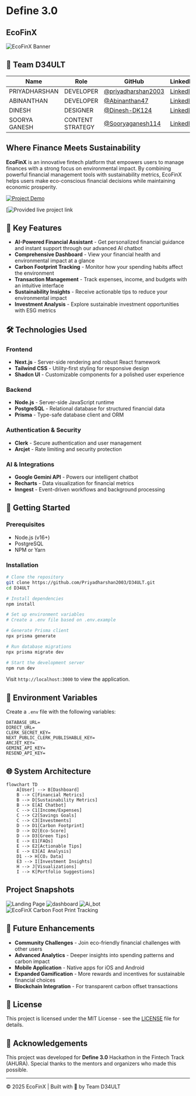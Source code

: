 # Define 3.0

## EcoFinX
![EcoFinX Banner](https://github.com/Priyadharshan2003/D34ULT/blob/main/landingpage.png)

## 👥 Team D34ULT

| Name | Role | GitHub | LinkedIn |
|------|------|--------|----------|
| PRIYADHARSHAN | DEVELOPER | [@priyadharshan2003](https://github.com/priyadharshan2003) | [LinkedIn](https://in.linkedin.com/in/priyadharshan-chandranath) |
| ABINANTHAN | DEVELOPER | [@Abinanthan47](https://github.com/Abinanthan47) | [LinkedIn](https://www.linkedin.com/in/abinanthan-24btr/) |
| DINESH | DESIGNER | [@Dinesh-DK124](https://github.com/Dinesh-DK124) | [LinkedIn](https://in.linkedin.com/in/dinesh-dk-03979b265) |
| SOORYA GANESH | CONTENT STRATEGY | [@Sooryaganesh114](https://github.com/Sooryaganesh114) | [LinkedIn](https://www.linkedin.com/in/soorya-ganesh-sakthivel-94525a274) |



## Where Finance Meets Sustainability

**EcoFinX** is an innovative fintech platform that empowers users to manage finances with a strong focus on environmental impact. By combining powerful financial management tools with sustainability metrics, EcoFinX helps users make eco-conscious financial decisions while maintaining economic prosperity.

[![Project Demo](https://img.youtube.com/vi/VIDEO_ID/0.jpg)](https://www.youtube.com/watch?v=VIDEO_ID)

[![Provided live project link]()

## 🌟 Key Features

- **AI-Powered Financial Assistant** - Get personalized financial guidance and instant support through our advanced AI chatbot
- **Comprehensive Dashboard** - View your financial health and environmental impact at a glance
- **Carbon Footprint Tracking** - Monitor how your spending habits affect the environment
- **Transaction Management** - Track expenses, income, and budgets with an intuitive interface
- **Sustainability Insights** - Receive actionable tips to reduce your environmental impact
- **Investment Analysis** - Explore sustainable investment opportunities with ESG metrics

## 🛠️ Technologies Used

### Frontend
- **Next.js** - Server-side rendering and robust React framework
- **Tailwind CSS** - Utility-first styling for responsive design
- **Shadcn UI** - Customizable components for a polished user experience

### Backend
- **Node.js** - Server-side JavaScript runtime
- **PostgreSQL** - Relational database for structured financial data
- **Prisma** - Type-safe database client and ORM

### Authentication & Security
- **Clerk** - Secure authentication and user management
- **Arcjet** - Rate limiting and security protection

### AI & Integrations
- **Google Gemini API** - Powers our intelligent chatbot
- **Recharts** - Data visualization for financial metrics
- **Inngest** - Event-driven workflows and background processing

## 🚀 Getting Started

### Prerequisites
- Node.js (v16+)
- PostgreSQL
- NPM or Yarn

### Installation

```bash
# Clone the repository
git clone https://github.com/Priyadharshan2003/D34ULT.git
cd D34ULT

# Install dependencies
npm install

# Set up environment variables
# Create a .env file based on .env.example

# Generate Prisma client
npx prisma generate

# Run database migrations
npx prisma migrate dev

# Start the development server
npm run dev
```

Visit `http://localhost:3000` to view the application.

## 🔧 Environment Variables

Create a `.env` file with the following variables:
```
DATABASE_URL=
DIRECT_URL=
CLERK_SECRET_KEY=
NEXT_PUBLIC_CLERK_PUBLISHABLE_KEY=
ARCJET_KEY=
GEMINI_API_KEY=
RESEND_API_KEY=
```



## 🌐 System Architecture

```
flowchart TD
    A[User] --> B[Dashboard]
    B --> C[Financial Metrics]
    B --> D[Sustainability Metrics]
    B --> E[AI Chatbot]
    C --> C1[Income/Expenses]
    C --> C2[Savings Goals]
    C --> C3[Investments]
    D --> D1[Carbon Footprint]
    D --> D2[Eco-Score]
    D --> D3[Green Tips]
    E --> E1[FAQs]
    E --> E2[Actionable Tips]
    E --> E3[AI Analysis]
    D1 --> H[CO₂ Data]
    E3 --> I[Investment Insights]
    H --> J[Visualizations]
    I --> K[Portfolio Suggestions]
```

##   Project Snapshots
![Landing Page](https://github.com/Priyadharshan2003/D34ULT/blob/main/landingpage.png)
![dashboard](https://github.com/Priyadharshan2003/D34ULT/blob/main/dashboard.png)
![Ai_bot](https://github.com/Priyadharshan2003/D34ULT/blob/main/Ai_chat_bot.png)
![EcoFinX Carbon Foot Print Tracking]()


## 🔮 Future Enhancements

- **Community Challenges** - Join eco-friendly financial challenges with other users
- **Advanced Analytics** - Deeper insights into spending patterns and carbon impact
- **Mobile Application** - Native apps for iOS and Android
- **Expanded Gamification** - More rewards and incentives for sustainable financial choices
- **Blockchain Integration** - For transparent carbon offset transactions

## 📄 License

This project is licensed under the MIT License - see the [LICENSE](LICENSE) file for details.

## 🙏 Acknowledgements

This project was developed for **Define 3.0** Hackathon in the Fintech Track (AHURA). Special thanks to the mentors and organizers who made this possible.

---

© 2025 EcoFinX | Built with 💚 by Team D34ULT
